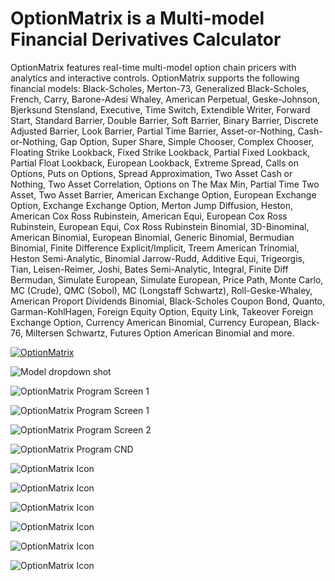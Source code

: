 # OptionMatrix is a Multi-model Financial Derivatives Calculator

OptionMatrix features real-time multi-model option chain pricers with analytics and interactive controls. OptionMatrix supports the following financial models: Black-Scholes, Merton-73, Generalized Black-Scholes, French, Carry, Barone-Adesi Whaley, American Perpetual, Geske-Johnson, Bjerksund Stensland, Executive, Time Switch, Extendible Writer, Forward Start, Standard Barrier, Double Barrier, Soft Barrier, Binary Barrier, Discrete Adjusted Barrier, Look Barrier, Partial Time Barrier, Asset-or-Nothing, Cash-or-Nothing, Gap Option, Super Share, Simple Chooser, Complex Chooser, Floating Strike Lookback, Fixed Strike Lookback, Partial Fixed Lookback, Partial Float Lookback, European Lookback, Extreme Spread, Calls on Options, Puts on Options, Spread Approximation, Two Asset Cash or Nothing, Two Asset Correlation, Options on The Max Min, Partial Time Two Asset, Two Asset Barrier, American Exchange Option, European Exchange Option, Exchange Exchange Option, Merton Jump Diffusion, Heston, American Cox Ross Rubinstein, American Equi, European Cox Ross Rubinstein, European Equi, Cox Ross Rubinstein Binomial, 3D-Binominal, American Binomial, European Binomial, Generic Binomial, Bermudian Binomial, Finite Difference Explicit/Implicit, Treem American Trinomial, Heston Semi-Analytic, Binomial Jarrow-Rudd, Additive Equi, Trigeorgis, Tian, Leisen-Reimer, Joshi, Bates Semi-Analytic, Integral, Finite Diff Bermudan, Simulate European, Simulate European, Price Path, Monte Carlo, MC (Crude), QMC (Sobol), MC (Longstaff Schwartz), Roll-Geske-Whaley, American Proport Dividends Binomial, Black-Scholes Coupon Bond, Quanto, Garman-KohlHagen, Foreign Equity Option, Equity Link, Takeover Foreign Exchange Option, Currency American Binomial, Currency European, Black-76, Miltersen Schwartz, Futures Option American Binomial and more.

[![OptionMatrix](http://img.youtube.com/vi/FMePbP94jhU/maxresdefault.jpg)](https://youtu.be/FMePbP94jhU)

![Model dropdown shot](https://github.com/AnthonyBradford/optionmatrix/blob/master/doc/images/ModelDropDownOpen.png)

![OptionMatrix Program Screen 1](https://github.com/AnthonyBradford/optionmatrix/blob/master/doc/images/OptionMatrix.png)

![OptionMatrix Program Screen 1](https://github.com/AnthonyBradford/optionmatrix/blob/master/doc/images/OptionMatrixCalendarDated.png)

![OptionMatrix Program Screen 2](https://github.com/AnthonyBradford/optionmatrix/blob/master/doc/images/OptionMatrixWin1.png)

![OptionMatrix Program CND](https://github.com/AnthonyBradford/optionmatrix/blob/master/doc/images/CNDDropDown.png)

![OptionMatrix Icon](https://github.com/AnthonyBradford/optionmatrix/blob/master/doc/images/11.png)

![OptionMatrix Icon](https://github.com/AnthonyBradford/optionmatrix/blob/master/doc/images/6.png)

![OptionMatrix Icon](https://github.com/AnthonyBradford/optionmatrix/blob/master/doc/images/5.png)

![OptionMatrix Icon](https://github.com/AnthonyBradford/optionmatrix/blob/master/doc/images/3.png)

![OptionMatrix Icon](https://github.com/AnthonyBradford/optionmatrix/blob/master/doc/images/1.png)

![OptionMatrix Icon](https://github.com/AnthonyBradford/optionmatrix/blob/master/doc/images/2.png)




